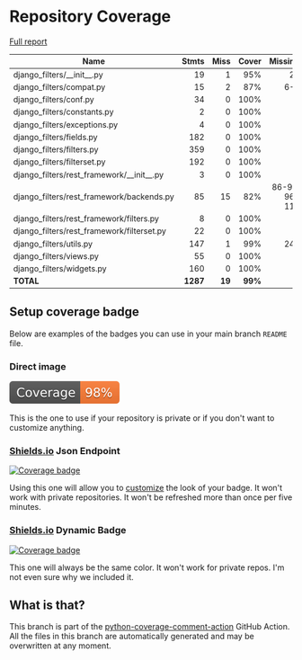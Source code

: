 # Repository Coverage

[Full report](https://htmlpreview.github.io/?https://github.com/AmiZya/django-filter/blob/python-coverage-comment-action-data/htmlcov/index.html)

| Name                                            |    Stmts |     Miss |   Cover |   Missing |
|------------------------------------------------ | -------: | -------: | ------: | --------: |
| django\_filters/\_\_init\_\_.py                 |       19 |        1 |     95% |        27 |
| django\_filters/compat.py                       |       15 |        2 |     87% |       6-7 |
| django\_filters/conf.py                         |       34 |        0 |    100% |           |
| django\_filters/constants.py                    |        2 |        0 |    100% |           |
| django\_filters/exceptions.py                   |        4 |        0 |    100% |           |
| django\_filters/fields.py                       |      182 |        0 |    100% |           |
| django\_filters/filters.py                      |      359 |        0 |    100% |           |
| django\_filters/filterset.py                    |      192 |        0 |    100% |           |
| django\_filters/rest\_framework/\_\_init\_\_.py |        3 |        0 |    100% |           |
| django\_filters/rest\_framework/backends.py     |       85 |       15 |     82% |86-90, 96-118 |
| django\_filters/rest\_framework/filters.py      |        8 |        0 |    100% |           |
| django\_filters/rest\_framework/filterset.py    |       22 |        0 |    100% |           |
| django\_filters/utils.py                        |      147 |        1 |     99% |       242 |
| django\_filters/views.py                        |       55 |        0 |    100% |           |
| django\_filters/widgets.py                      |      160 |        0 |    100% |           |
|                                       **TOTAL** | **1287** |   **19** | **99%** |           |


## Setup coverage badge

Below are examples of the badges you can use in your main branch `README` file.

### Direct image

[![Coverage badge](https://raw.githubusercontent.com/AmiZya/django-filter/python-coverage-comment-action-data/badge.svg)](https://htmlpreview.github.io/?https://github.com/AmiZya/django-filter/blob/python-coverage-comment-action-data/htmlcov/index.html)

This is the one to use if your repository is private or if you don't want to customize anything.

### [Shields.io](https://shields.io) Json Endpoint

[![Coverage badge](https://img.shields.io/endpoint?url=https://raw.githubusercontent.com/AmiZya/django-filter/python-coverage-comment-action-data/endpoint.json)](https://htmlpreview.github.io/?https://github.com/AmiZya/django-filter/blob/python-coverage-comment-action-data/htmlcov/index.html)

Using this one will allow you to [customize](https://shields.io/endpoint) the look of your badge.
It won't work with private repositories. It won't be refreshed more than once per five minutes.

### [Shields.io](https://shields.io) Dynamic Badge

[![Coverage badge](https://img.shields.io/badge/dynamic/json?color=brightgreen&label=coverage&query=%24.message&url=https%3A%2F%2Fraw.githubusercontent.com%2FAmiZya%2Fdjango-filter%2Fpython-coverage-comment-action-data%2Fendpoint.json)](https://htmlpreview.github.io/?https://github.com/AmiZya/django-filter/blob/python-coverage-comment-action-data/htmlcov/index.html)

This one will always be the same color. It won't work for private repos. I'm not even sure why we included it.

## What is that?

This branch is part of the
[python-coverage-comment-action](https://github.com/marketplace/actions/python-coverage-comment)
GitHub Action. All the files in this branch are automatically generated and may be
overwritten at any moment.
